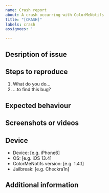 ```yaml
---
name: Crash report
about: A crash occurring with ColorMeNotifs
title: "[CRASH]"
labels: crash
assignees: ''

---
```


## Desription of issue
<!-- Please provide as much detail as possbile. -->

## Steps to reproduce
1. What do you do...
2. ...to find this bug?

## Expected behaviour
<!-- A clear and concise description of what you expected to happen. -->

## Screenshots or videos
<!-- If applicable, add screenshots or videos to help explain your problem. -->

## Device
 - Device: [e.g. iPhone6]
 - OS: [e.g. iOS 13.4]
 - ColorMeNotifs version: [e.g. 1.4.1]
 - Jailbreak: [e.g. Checkra1n]

## Additional information
<!-- Any other information which might be usefull. -->